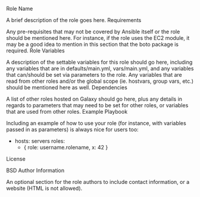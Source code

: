 Role Name

A brief description of the role goes here.
Requirements

Any pre-requisites that may not be covered by Ansible itself or the role should be mentioned here. For instance, if the role uses the EC2 module, it may be a good idea to mention in this section that the boto package is required.
Role Variables

A description of the settable variables for this role should go here, including any variables that are in defaults/main.yml, vars/main.yml, and any variables that can/should be set via parameters to the role. Any variables that are read from other roles and/or the global scope (ie. hostvars, group vars, etc.) should be mentioned here as well.
Dependencies

A list of other roles hosted on Galaxy should go here, plus any details in regards to parameters that may need to be set for other roles, or variables that are used from other roles.
Example Playbook

Including an example of how to use your role (for instance, with variables passed in as parameters) is always nice for users too:

- hosts: servers
  roles:
     - { role: username.rolename, x: 42 }

License

BSD
Author Information

An optional section for the role authors to include contact information, or a website (HTML is not allowed).
